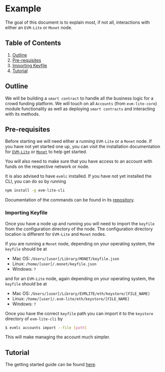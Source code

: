 # Example

The goal of this document is to explain most, if not all, interactions with either an `EVM-Lite` or `Monet` node.

## Table of Contents

1. [Outline](#outline)
2. [Pre-requisites](#pre-requisites)
3. [Importing Keyfile](#importing-keyfile)
4. [Tutorial](#tutorial)

## Outline

We will be building a `smart contract` to handle all the business logic for a crowd funding platform. We will touch on all `Accounts` (from `evm-lite-core`) module functionality as well as deploying `smart contracts` and interacting with its methods.

## Pre-requisites

Before starting we will need either a running `EVM-Lite` or a `Monet` node. If you have not yet started one up, you can visit the installation documentation for [`EVM-Lite`]() or [`Monet`]() to help get started.

You will also need to make sure that you have access to an account with funds on the respective network or node.

It is also advised to have `evmlc` installed. If you have not yet installed the CLI, you can do so by running

```bash
npm install -g evm-lite-cli
```

Documentation of the commands can be found in its [repository]().

### Importing Keyfile

Once you have a node up and running you will need to import the `keyfile` from the configuration directory of the node. The configuration directory location is different for `EVM-Lite` and `Monet` nodes.

If you are running a `Monet` node, depending on your operating system, the `keyfile` should be at

-   Mac OS: `/Users/[user]/Library/MONET/keyfile.json`
-   Linux: `/home/[user]/.monet/keyfile.json`
-   Windows: `?`

and for an `EVM-Lite` node, again depending on your operating system, the `keyfile` should be at

-   Mac OS: `/Users/[user]/Library/EVMLITE/eth/keystore/[FILE_NAME]`
-   Linux: `/home/[user]/.evm-lite/eth/keystore/[FILE_NAME]`
-   Windows: `?`

Once you have the correct `keyfile` path you can import it to the `keystore` directory of `evm-lite-cli` by

```bash
$ evmlc accounts import --file [path]
```

This will make managing the account much simpler.

## Tutorial

The getting started guide can be found [here](tutorial.md).
